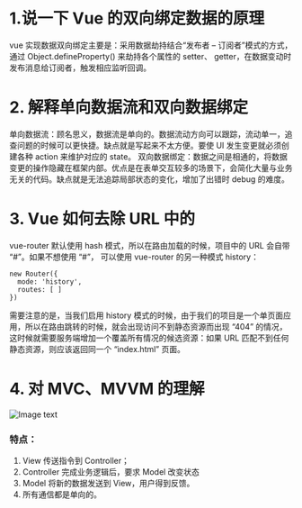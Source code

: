 # 1.说一下 Vue 的双向绑定数据的原理

vue 实现数据双向绑定主要是：采用数据劫持结合“发布者 – 订阅者”模式的方式，通过 Object.defineProperty() 来劫持各个属性的 setter、 getter，在数据变动时发布消息给订阅者，触发相应监听回调。

# 2. 解释单向数据流和双向数据绑定

单向数据流：顾名思义，数据流是单向的。数据流动方向可以跟踪，流动单一，追查问题的时候可以更快捷。缺点就是写起来不太方便。要使 UI 发生变更就必须创建各种 action 来维护对应的 state。
双向数据绑定：数据之间是相通的，将数据变更的操作隐藏在框架内部。优点是在表单交互较多的场景下，会简化大量与业务无关的代码。缺点就是无法追踪局部状态的变化，增加了出错时 debug 的难度。

# 3. Vue 如何去除 URL 中的

vue-router 默认使用 hash 模式，所以在路由加载的时候，项目中的 URL 会自带 “#”。如果不想使用 “#”， 可以使用 vue-router 的另一种模式 history：

```
new Router({
  mode: 'history',
  routes: [ ]
})
```

需要注意的是，当我们启用 history 模式的时候，由于我们的项目是一个单页面应用，所以在路由跳转的时候，就会出现访问不到静态资源而出现 “404” 的情况，这时候就需要服务端增加一个覆盖所有情况的候选资源：如果 URL 匹配不到任何静态资源，则应该返回同一个 “index.html” 页面。

# 4. 对 MVC、MVVM 的理解

![Image text](https://static.javascriptc.com/frontend/interview/vuejs/1110/vu001.webp)

### 特点：

1. View 传送指令到 Controller；
2. Controller 完成业务逻辑后，要求 Model 改变状态
3. Model 将新的数据发送到 View，用户得到反馈。
4. 所有通信都是单向的。
